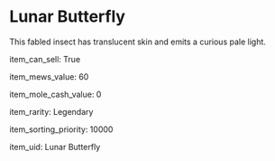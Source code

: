 # Lunar Butterfly

This fabled insect has translucent skin and emits a curious pale light.

item_can_sell: True

item_mews_value: 60

item_mole_cash_value: 0

item_rarity: Legendary

item_sorting_priority: 10000

item_uid: Lunar Butterfly